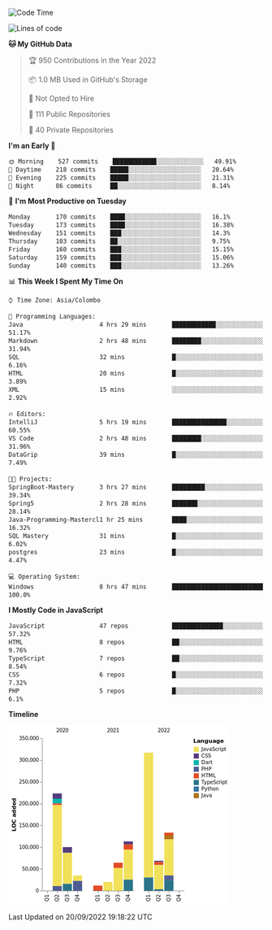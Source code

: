 
<!--START_SECTION:waka-->
![Code Time](http://img.shields.io/badge/Code%20Time-672%20hrs%2040%20mins-blue)

![Lines of code](https://img.shields.io/badge/From%20Hello%20World%20I%27ve%20Written-1%20Million%20lines%20of%20code-blue)

**🐱 My GitHub Data** 

> 🏆 950 Contributions in the Year 2022
 > 
> 📦 1.0 MB Used in GitHub's Storage 
 > 
> 🚫 Not Opted to Hire
 > 
> 📜 111 Public Repositories 
 > 
> 🔑 40 Private Repositories  
 > 
**I'm an Early 🐤** 

```text
🌞 Morning    527 commits    ████████████░░░░░░░░░░░░░   49.91% 
🌆 Daytime    218 commits    █████░░░░░░░░░░░░░░░░░░░░   20.64% 
🌃 Evening    225 commits    █████░░░░░░░░░░░░░░░░░░░░   21.31% 
🌙 Night      86 commits     ██░░░░░░░░░░░░░░░░░░░░░░░   8.14%

```
📅 **I'm Most Productive on Tuesday** 

```text
Monday       170 commits    ████░░░░░░░░░░░░░░░░░░░░░   16.1% 
Tuesday      173 commits    ████░░░░░░░░░░░░░░░░░░░░░   16.38% 
Wednesday    151 commits    ███░░░░░░░░░░░░░░░░░░░░░░   14.3% 
Thursday     103 commits    ██░░░░░░░░░░░░░░░░░░░░░░░   9.75% 
Friday       160 commits    ███░░░░░░░░░░░░░░░░░░░░░░   15.15% 
Saturday     159 commits    ███░░░░░░░░░░░░░░░░░░░░░░   15.06% 
Sunday       140 commits    ███░░░░░░░░░░░░░░░░░░░░░░   13.26%

```


📊 **This Week I Spent My Time On** 

```text
⌚︎ Time Zone: Asia/Colombo

💬 Programming Languages: 
Java                     4 hrs 29 mins       ████████████░░░░░░░░░░░░░   51.17% 
Markdown                 2 hrs 48 mins       ████████░░░░░░░░░░░░░░░░░   31.94% 
SQL                      32 mins             █░░░░░░░░░░░░░░░░░░░░░░░░   6.16% 
HTML                     20 mins             █░░░░░░░░░░░░░░░░░░░░░░░░   3.89% 
XML                      15 mins             ░░░░░░░░░░░░░░░░░░░░░░░░░   2.92%

🔥 Editors: 
IntelliJ                 5 hrs 19 mins       ███████████████░░░░░░░░░░   60.55% 
VS Code                  2 hrs 48 mins       ████████░░░░░░░░░░░░░░░░░   31.96% 
DataGrip                 39 mins             █░░░░░░░░░░░░░░░░░░░░░░░░   7.49%

🐱‍💻 Projects: 
SpringBoot-Mastery       3 hrs 27 mins       █████████░░░░░░░░░░░░░░░░   39.34% 
Spring5                  2 hrs 28 mins       ███████░░░░░░░░░░░░░░░░░░   28.14% 
Java-Programming-Mastercl1 hr 25 mins        ████░░░░░░░░░░░░░░░░░░░░░   16.32% 
SQL Mastery              31 mins             █░░░░░░░░░░░░░░░░░░░░░░░░   6.02% 
postgres                 23 mins             █░░░░░░░░░░░░░░░░░░░░░░░░   4.47%

💻 Operating System: 
Windows                  8 hrs 47 mins       █████████████████████████   100.0%

```

**I Mostly Code in JavaScript** 

```text
JavaScript               47 repos            ██████████████░░░░░░░░░░░   57.32% 
HTML                     8 repos             ██░░░░░░░░░░░░░░░░░░░░░░░   9.76% 
TypeScript               7 repos             ██░░░░░░░░░░░░░░░░░░░░░░░   8.54% 
CSS                      6 repos             █░░░░░░░░░░░░░░░░░░░░░░░░   7.32% 
PHP                      5 repos             █░░░░░░░░░░░░░░░░░░░░░░░░   6.1%

```


**Timeline**

![Chart not found](https://raw.githubusercontent.com/ccweerasinghe1994/ccweerasinghe1994/master/charts/bar_graph.png) 


 Last Updated on 20/09/2022 19:18:22 UTC
<!--END_SECTION:waka-->
